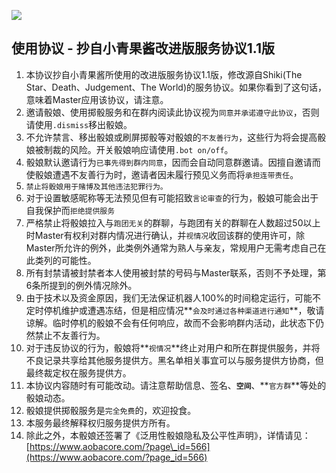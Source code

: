 ![](/pics/⑨.png)

## **使用协议 - 抄自小青果酱改进版服务协议1.1版**

1. 本协议抄自小青果酱所使用的改进版服务协议1.1版，修改源自Shiki\(The Star、Death、Judgement、The World\)的服务协议。如果你看到了这句话，意味着Master应用该协议，请注意。  
2. 邀请骰娘、使用掷骰服务和在群内阅读此协议视为`同意并承诺遵守此协议`，否则请使用`.dismiss`移出骰娘。  
3. 不允许禁言、移出骰娘或刷屏掷骰等对骰娘的`不友善行为`，这些行为将会提高骰娘被制裁的风险。开关骰娘响应请使用`.bot on/off`。  
4. 骰娘默认邀请行为`已事先得到群内同意`，因而会自动同意群邀请。因擅自邀请而使骰娘遭遇不友善行为时，邀请者因未履行预见义务而将`承担连带责任`。  
5. `禁止将骰娘用于赌博及其他违法犯罪行为。`  
6. 对于设置敏感昵称等无法预见但有可能招致`言论审查`的行为，骰娘可能会出于自我保护而`拒绝提供服务`  
7. 严格禁止将骰娘拉入与`跑团无关`的群聊，与跑团有关的群聊在人数超过50以上时Master有权利对群内情况进行确认，并`视情况`收回该群的使用许可，除Master所允许的例外，此类例外通常为熟人与亲友，常规用户无需考虑自己在此类列的可能性。  
8. 所有封禁请被封禁者本人使用被封禁的号码与Master联系，否则不予处理，第6条所提到的例外情况除外。  
9. 由于技术以及资金原因，我们无法保证机器人100%的时间稳定运行，可能不定时停机维护或遭遇冻结，但是相应情况**`会及时通过各种渠道进行通知`**，敬请谅解。临时停机的骰娘不会有任何响应，故而不会影响群内活动，此状态下仍然禁止不友善行为。  
10. 对于违反协议的行为，骰娘将**`视情况`**终止对用户和所在群提供服务，并将不良记录共享给其他服务提供方。黑名单相关事宜可以与服务提供方协商，但最终裁定权在服务提供方。  
11. 本协议内容随时有可能改动。请注意帮助信息、签名、**`空间`**、**`官方群`**等处的骰娘动态。  
12. 骰娘提供掷骰服务是`完全免费`的，欢迎投食。  
13. 本服务最终解释权归服务提供方所有。  
14. 除此之外，本骰娘还签署了《泛用性骰娘隐私及公平性声明》，详情请见：[https://www.aobacore.com/?page\_id=566](https://www.aobacore.com/?page_id=566)




